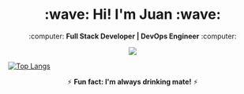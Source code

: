 <h1 align="center"><b>:wave: Hi! I'm Juan :wave:</b></h1>
<p align="center">:computer: <b>Full Stack Developer | DevOps Engineer</b> :computer:</p>

<p align="center"><img src="https://github-readme-stats.vercel.app/api?username=jpromanonet&&show_icons=true&title_color=00fa9a&icon_color=00c87b&text_color=00fa9a&bg_color=191919&count_private=true"></p> 
  
[![Top Langs](https://github-readme-stats.vercel.app/api/top-langs/?username=acaminos&bg_color=000000&text_color=FFFFFF&title_color=159E4A&langs_count=10&card_width=1000&layout=compact)](https://github.com/acaminos/github-readme-stats)

<p align="center">⚡ <b>Fun fact: I'm always drinking mate!</b> ⚡</p>
